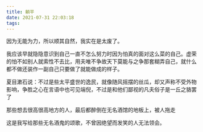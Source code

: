 ```yaml
---
title: 躺平
date: 2021-07-31 22:03:18
tags:
---
```


因为无能为力，所以顺其自然，我实在是太废了。

我应该早就隐隐意识到自己一直不怎么努力时因为怕真的面对这么菜的自己。虚荣的怕不如别人就索性不去比，用夫唯不争故天下莫能与之争那套糊弄自己，就什么都不做还装作一副自己只要做了就能做成的样子。

<!-- more -->

夏目漱石说：不过是些太平盛世的逸民，就像随风摇摆的丝瓜，却又声称不受外物影响，争胜之心在言语中也可见端倪，不过是和他们鄙视的凡夫俗子是一丘之貉罢了

那些想去很高很高地方的人，最后都醉倒在无名酒馆的地板上，被人拖走

这是我写给那些无名酒鬼的颂歌，不曾因绝望而发笑的人无法领会。
